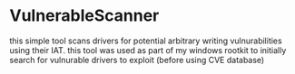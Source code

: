 # VulnerableScanner
this simple tool scans drivers for potential arbitrary writing vulnurabilities using their IAT. this tool was used as part of my windows rootkit to initially search for vulnurable drivers to exploit (before using CVE database)
